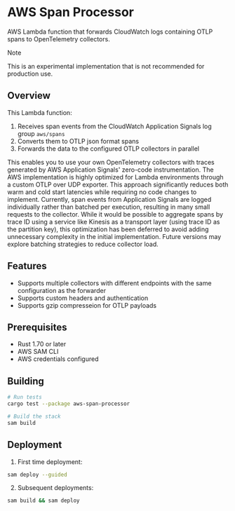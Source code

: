 # AWS Span Processor

AWS Lambda function that forwards CloudWatch logs containing OTLP spans to OpenTelemetry collectors. 

> [!NOTE]
> This is an experimental implementation that is not recommended for production use.

## Overview

This Lambda function:
1. Receives span events from the CloudWatch Application Signals log group `aws/spans` 
2. Converts them to OTLP json format spans
3. Forwards the data to the configured OTLP collectors in parallel

This enables you to use your own OpenTelemetry collectors with traces generated by AWS Application Signals' zero-code instrumentation. The AWS implementation is highly optimized for Lambda environments through a custom OTLP over UDP exporter. This approach significantly reduces both warm and cold start latencies while requiring no code changes to implement.
Currently, span events from Application Signals are logged individually rather than batched per execution, resulting in many small requests to the collector. While it would be possible to aggregate spans by trace ID using a service like Kinesis as a transport layer (using trace ID as the partition key), this optimization has been deferred to avoid adding unnecessary complexity in the initial implementation. Future versions may explore batching strategies to reduce collector load.

## Features

- Supports multiple collectors with different endpoints with the same configuration as the forwarder
- Supports custom headers and authentication
- Supports gzip compresseion for OTLP payloads

## Prerequisites

- Rust 1.70 or later
- AWS SAM CLI
- AWS credentials configured

## Building

```bash
# Run tests
cargo test --package aws-span-processor

# Build the stack
sam build
```

## Deployment

1. First time deployment:
```bash
sam deploy --guided
```

2. Subsequent deployments:
```bash
sam build && sam deploy
```

